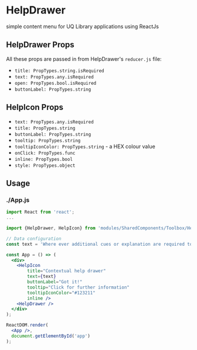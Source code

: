 # HelpDrawer

simple content menu for UQ Library applications using ReactJs

## HelpDrawer Props

All these props are passed in from HelpDrawer's `reducer.js` file:

- `title: PropTypes.string.isRequired`
- `text: PropTypes.any.isRequired`
- `open: PropTypes.bool.isRequired`
- `buttonLabel: PropTypes.string`

## HelpIcon Props

- `text: PropTypes.any.isRequired`
- `title: PropTypes.string`
- `buttonLabel: PropTypes.string`
- `tooltip: PropTypes.string`
- `tooltipIconColor: PropTypes.string` - a HEX colour value
- `onClick: PropTypes.func`
- `inline: PropTypes.bool`
- `style: PropTypes.object`

## Usage

### ./App.js

```jsx
import React from 'react';
...

import {HelpDrawer, HelpIcon} from 'modules/SharedComponents/Toolbox/HelpDrawer';

// Data configuration
const text = 'Where ever additional cues or explanation are required to clarify a process or procedure. Can be used as a card cue (inline inside of <CardHeader> to offer the icon in the top right of the card, or inline in text or form elements. Additionally, by adding 2 parameters (helpTitle and helpText) to a <Field> element, an integrated help icon can be produced. More info on this implementation in forms.'

const App = () => (
  <div>
    <HelpIcon
        title="Contextual help drawer"
        text={text}
        buttonLabel="Got it!"
        tooltip="Click for further information"
        tooltipIconColor="#123211"
        inline />
    <HelpDrawer />
  </div>
);

ReactDOM.render(
  <App />,
  document.getElementById('app')
);
```
```
